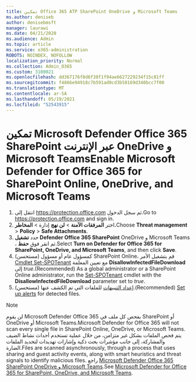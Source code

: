 ```yaml
---
title: تمكين Office 365 ATP SharePoint OneDrive و Microsoft Teams
ms.author: deniseb
author: denisebmsft
manager: laurawi
ms.date: 04/21/2020
ms.audience: Admin
ms.topic: article
ms.service: o365-administration
ROBOTS: NOINDEX, NOFOLLOW
localization_priority: Normal
ms.collection: Admin_O365
ms.custom: 3100021
ms.openlocfilehash: dd367176f8d6f38f1f94ae6627229234f15c81ff
ms.sourcegitcommit: f4866e94918c7b591ad0cd3b58169d340bcc7f00
ms.translationtype: MT
ms.contentlocale: ar-SA
ms.lasthandoff: 05/19/2021
ms.locfileid: "52543915"
---
```

# <a name="enable-microsoft-defender-for-office-365-for-sharepoint-online-onedrive-and-microsoft-teams"></a><span data-ttu-id="adc10-102">تمكين Microsoft Defender Office 365 SharePoint عبر الإنترنت OneDrive و Microsoft Teams</span><span class="sxs-lookup"><span data-stu-id="adc10-102">Enable Microsoft Defender for Office 365 for SharePoint Online, OneDrive, and Microsoft Teams</span></span>

1. <span data-ttu-id="adc10-103">انتقل إلى https://protection.office.com ثم سجل الدخول.</span><span class="sxs-lookup"><span data-stu-id="adc10-103">Go to https://protection.office.com and sign in.</span></span>
2. <span data-ttu-id="adc10-104">اختر **المرفقات الآمنة**  >  **لن نهج** إدارة  >  **المخاطر.**</span><span class="sxs-lookup"><span data-stu-id="adc10-104">Choose **Threat management** > **Policy** > **Safe Attachments**.</span></span>
3. <span data-ttu-id="adc10-105">حدد **تشغيل Defender Office 365 SharePoint** OneDrive و Microsoft Teams ، ثم انقر فوق **حفظ**.</span><span class="sxs-lookup"><span data-stu-id="adc10-105">Select **Turn on Defender for Office 365 for SharePoint, OneDrive, and Microsoft Teams**, and then click **Save**.</span></span>
4. <span data-ttu-id="adc10-106">(مستحسن) كمسؤول عام أو مسؤول SharePoint Online، قم بتشغيل الأمر [Cmdlet Set-SPOTenant](/powershell/module/sharepoint-online/Set-SPOTenant?view=sharepoint-ps) مع تعيين المعلمة **DisallowInfectedFileDownload** إلى *true*.</span><span class="sxs-lookup"><span data-stu-id="adc10-106">(Recommended) As a global administrator or a SharePoint Online administrator, run the [Set-SPOTenant](/powershell/module/sharepoint-online/Set-SPOTenant?view=sharepoint-ps) cmdlet with the **DisallowInfectedFileDownload** parameter set to *true*.</span></span>
5. <span data-ttu-id="adc10-107">(مستحسن) [إعداد التنبيهات](/microsoft-365/security/office-365-security/turn-on-atp-for-spo-odb-and-teams#set-up-alerts-for-detected-files) للملفات التي تم الكشف عنها.</span><span class="sxs-lookup"><span data-stu-id="adc10-107">(Recommended) [Set up alerts](/microsoft-365/security/office-365-security/turn-on-atp-for-spo-odb-and-teams#set-up-alerts-for-detected-files) for detected files.</span></span>

> [!NOTE]
> <span data-ttu-id="adc10-108">لن يقوم Microsoft Defender Office 365 بفحص كل ملف في SharePoint أو OneDrive أو Microsoft Teams.</span><span class="sxs-lookup"><span data-stu-id="adc10-108">Microsoft Defender for Office 365 will not scan every single file in SharePoint Online, OneDrive, or Microsoft Teams.</span></span> <span data-ttu-id="adc10-109">يتم فحص الملفات بشكل غير متزامن، من خلال عملية تستخدم أحداث نشاط الضيف والمشاركة، إلى جانب مؤشرات بحث ذكية وإشارات تهديدات لتحديد الملفات الضارة.</span><span class="sxs-lookup"><span data-stu-id="adc10-109">Files are scanned asynchronously, through a process that uses sharing and guest activity events, along with smart heuristics and threat signals to identify malicious files.</span></span> <span data-ttu-id="adc10-110">راجع [Microsoft Defender Office 365 SharePoint OneDrive و Microsoft Teams](/microsoft-365/security/office-365-security/atp-for-spo-odb-and-teams).</span><span class="sxs-lookup"><span data-stu-id="adc10-110">See [Microsoft Defender for Office 365 for SharePoint, OneDrive, and Microsoft Teams](/microsoft-365/security/office-365-security/atp-for-spo-odb-and-teams).</span></span>